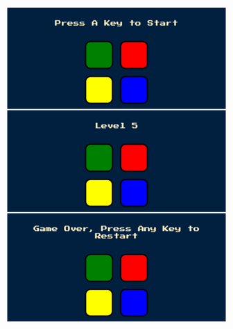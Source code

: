 ![project screenshot](screenshot.png)
![project screenshot](screenshot2.png)
![project screenshot](screenshot3.png)
